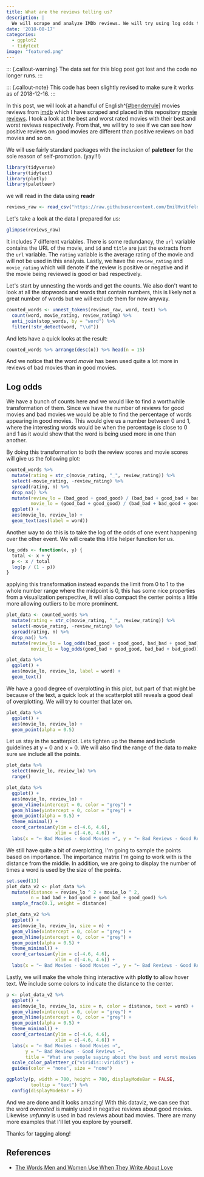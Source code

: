 ```yaml
---
title: What are the reviews telling us?
description: |
  We will scrape and analyze IMDb reviews. We will try using log odds to tell good and bad reviews apart.
date: '2018-08-17'
categories:
  - ggplot2
  - tidytext
image: "featured.png"
---
```




::: {.callout-warning}
The data set for this blog post got lost and the code no longer runs.
:::

::: {.callout-note}
This code has been slightly revised to make sure it works as of 2018-12-16.
:::

In this post, we will look at a handful of English^[[#benderrule](https://thegradient.pub/the-benderrule-on-naming-the-languages-we-study-and-why-it-matters/)] movies reviews from [imdb](https://www.imdb.com/) which I have scraped and placed in this repository [movie reviews](https://github.com/EmilHvitfeldt/movie-reviews). I took a look at the best and worst rated movies with their best and worst reviews respectively. From that, we will try to see if we can see how positive reviews on good movies are different than positive reviews on bad movies and so on.

We will use fairly standard packages with the inclusion of **paletteer** for the sole reason of self-promotion. (yay!!!)


```r
library(tidyverse)
library(tidytext)
library(plotly)
library(paletteer)
```

we will read in the data using **readr**


```r
reviews_raw <- read_csv("https://raw.githubusercontent.com/EmilHvitfeldt/movie-reviews/master/reviews_v1.csv")
```

Let's take a look at the data I prepared for us:


```r
glimpse(reviews_raw)
```

It includes 7 different variables. There is some redundancy, the `url` variable contains the URL of the movie, and `id` and `title` are just the extracts from the `url` variable. The `rating` variable is the average rating of the movie and will not be used in this analysis. Lastly, we have the `review_rating` and `movie_rating` which will denote if the review is positive or negative and if the movie being reviewed is good or bad respectively.  

Let's start by unnesting the words and get the counts. We also don't want to look at all the stopwords and words that contain numbers, this is likely not a great number of words but we will exclude them for now anyway.


```r
counted_words <- unnest_tokens(reviews_raw, word, text) %>%
  count(word, movie_rating, review_rating) %>%
  anti_join(stop_words, by = "word") %>%
  filter(!str_detect(word, "\\d"))
```

And lets have a quick looks at the result:


```r
counted_words %>% arrange(desc(n)) %>% head(n = 15)
```

And we notice that the word *movie* has been used quite a lot more in reviews of bad movies than in good movies.

## Log odds

We have a bunch of counts here and we would like to find a worthwhile transformation of them. Since we have the number of reviews for good movies and bad movies we would be able to find the percentage of words appearing in good movies. This would give us a number between 0 and 1, where the interesting words would be when the percentage is close to 0 and 1 as it would show that the word is being used more in one than another.  

By doing this transformation to both the review scores and movie scores will give us the following plot:


```r
counted_words %>%
  mutate(rating = str_c(movie_rating, "_", review_rating)) %>%
  select(-movie_rating, -review_rating) %>%
  spread(rating, n) %>%
  drop_na() %>%
  mutate(review_lo = (bad_good + good_good) / (bad_bad + good_bad + bad_good + good_good),
         movie_lo = (good_bad + good_good) / (bad_bad + bad_good + good_bad + good_good)) %>%
  ggplot() +
  aes(movie_lo, review_lo) +
  geom_text(aes(label = word))
```

Another way to do this is to take the log of the odds of one event happening over the other event. We will create this little helper function for us.


```r
log_odds <- function(x, y) {
  total <- x + y
  p <- x / total
  log(p / (1 - p))
}
```

applying this transformation instead expands the limit from 0 to 1 to the whole number range where the midpoint is 0, this has some nice properties from a visualization perspective, it will also compact the center points a little more allowing outliers to be more prominent. 


```r
plot_data <- counted_words %>%
  mutate(rating = str_c(movie_rating, "_", review_rating)) %>%
  select(-movie_rating, -review_rating) %>%
  spread(rating, n) %>%
  drop_na() %>%
  mutate(review_lo = log_odds(bad_good + good_good, bad_bad + good_bad),
         movie_lo = log_odds(good_bad + good_good, bad_bad + bad_good))
```


```r
plot_data %>%
  ggplot() +
  aes(movie_lo, review_lo, label = word) +
  geom_text()
```

We have a good degree of overplotting in this plot, but part of that might be because of the text, a quick look at the scatterplot still reveals a good deal of overplotting. We will try to counter that later on.


```r
plot_data %>%
  ggplot() +
  aes(movie_lo, review_lo) +
  geom_point(alpha = 0.5)
```

Let us stay in the scatterplot. Lets tighten up the theme and include guidelines at y = 0 and x = 0. We will also find the range of the data to make sure we include all the points.


```r
plot_data %>% 
  select(movie_lo, review_lo) %>%
  range()
```


```r
plot_data %>%
  ggplot() +
  aes(movie_lo, review_lo) +
  geom_vline(xintercept = 0, color = "grey") +
  geom_hline(yintercept = 0, color = "grey") +
  geom_point(alpha = 0.5) +
  theme_minimal() +
  coord_cartesian(ylim = c(-4.6, 4.6),
                  xlim = c(-4.6, 4.6)) +
  labs(x = "← Bad Movies - Good Movies →", y = "← Bad Reviews - Good Reviews →")
```

We still have quite a bit of overplotting, I'm going to sample the points based on importance. The importance matrix I'm going to work with is the distance from the middle. In addition, we are going to display the number of times a word is used by the size of the points. 


```r
set.seed(13)
plot_data_v2 <- plot_data %>%
  mutate(distance = review_lo ^ 2 + movie_lo ^ 2,
         n = bad_bad + bad_good + good_bad + good_good) %>%
  sample_frac(0.1, weight = distance)

plot_data_v2 %>%  
  ggplot() +
  aes(movie_lo, review_lo, size = n) +
  geom_vline(xintercept = 0, color = "grey") +
  geom_hline(yintercept = 0, color = "grey") +
  geom_point(alpha = 0.5) +
  theme_minimal() +
  coord_cartesian(ylim = c(-4.6, 4.6),
                  xlim = c(-4.6, 4.6)) +
  labs(x = "← Bad Movies - Good Movies →", y = "← Bad Reviews - Good Reviews →")
```

Lastly, we will make the whole thing interactive with **plotly** to allow hover text. We include some colors to indicate the distance to the center. 


```r
p <- plot_data_v2 %>%  
  ggplot() +
  aes(movie_lo, review_lo, size = n, color = distance, text = word) +
  geom_vline(xintercept = 0, color = "grey") +
  geom_hline(yintercept = 0, color = "grey") +
  geom_point(alpha = 0.5) +
  theme_minimal() +
  coord_cartesian(ylim = c(-4.6, 4.6),
                  xlim = c(-4.6, 4.6)) +
  labs(x = "← Bad Movies - Good Movies →", 
       y = "← Bad Reviews - Good Reviews →",
       title = "What are people saying about the best and worst movies on IMDB?") +
  scale_color_paletteer_c("viridis::viridis") +
  guides(color = "none", size = "none")

ggplotly(p, width = 700, height = 700, displayModeBar = FALSE,
         tooltip = "text") %>% 
  config(displayModeBar = F)
```

And we are done and it looks amazing! With this dataviz, we can see that the word *overrated* is mainly used in negative reviews about good movies. Likewise *unfunny* is used in bad reviews about bad movies. There are many more examples that I'll let you explore by yourself.

Thanks for tagging along!

## References
- [The Words Men and Women Use When They Write About Love](https://www.nytimes.com/interactive/2017/11/07/upshot/modern-love-what-we-write-when-we-write-about-love.html)


